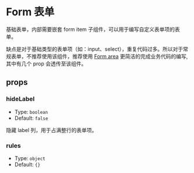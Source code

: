 # Form 表单

基础表单，内部需要嵌套 form item 子组件，可以用于编写自定义表单项的表单。

缺点是对于基础类型的表单项（如：input、select），重复代码过多。所以对于常规表单，不推荐使用该组件，推荐使用 [Form area](formarea.md) 更简洁的完成业务代码的编写,其中有几个 prop 会透传至该组件。

## props
### hideLabel
- Type: `boolean`
- Default: `false`

隐藏 label 列，用于占满整行的表单项。

### rules
- Type: `object`
- Default: `{}`








